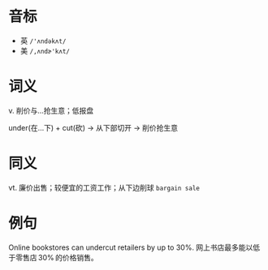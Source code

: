 # 音标

- 英 `/'ʌndəkʌt/`
- 美 `/,ʌndɚ'kʌt/`

# 词义

v. 削价与…抢生意；低报盘




under(在…下) + cut(砍) → 从下部切开 → 削价抢生意

# 同义

vt. 廉价出售；较便宜的工资工作；从下边削球
`bargain sale`

# 例句

Online bookstores can undercut retailers by up to 30%.
网上书店最多能以低于零售店 30% 的价格销售。


